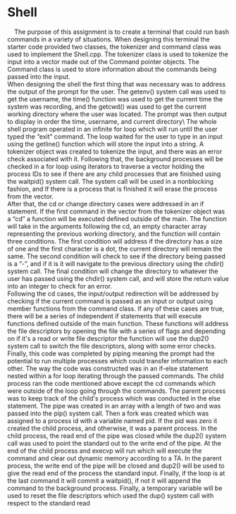 # Shell

&nbsp; &nbsp; The purpose of this assignment is to create a terminal that could run bash commands in
a variety of situations. When designing this terminal the starter code provided two classes, the
tokenizer and command class was used to implement the Shell.cpp. The tokenizer class is
used to tokenize the input into a vector made out of the Command pointer objects. The
Command class is used to store information about the commands being passed into the input.\
    When designing the shell the first thing that was necessary was to address the output of
the prompt for the user. The getenv() system call was used to get the username, the time()
function was used to get the current time the system was recording, and the getcwd() was used
to get the current working directory where the user was located. The prompt was then output to
display in order the time, username, and current directory\ 
    The whole shell program operated in an infinite for loop which will run until the user
typed the “exit” command. The loop waited for the user to type in an input using the getline()
function which will store the input into a string. A tokenizer object was created to tokenize the
input, and there was an error check associated with it. Following that, the background
processes will be checked in a for loop using iterators to traverse a vector holding the process
IDs to see if there are any child processes that are finished using the waitpid() system call. The
system call will be used in a nonblocking fashion, and If there is a process that is finished it will
erase the process from the vector.\
    After that, the cd or change directory cases were addressed in an if statement. If the first
command in the vector from the tokenizer object was a “cd” a function will be executed defined
outside of the main. The function will take in the arguments following the cd, an empty character
array representing the previous working directory, and the function will contain three conditions.
The first condition will address if the directory has a size of one and the first character is a dot,
the current directory will remain the same. The second condition will check to see if the directory
being passed is a “-”, and if it is it will navigate to the previous directory using the chdir() system
call. The final condition will change the directory to whatever the user has passed using the
chdir() system call, and will store the return value into an integer to check for an error.\
    Following the cd cases, the input/output redirection will be addressed by checking if the
current command is passed as an input or output using member functions from the command
class. If any of these cases are true, there will be a series of independent if statements that will
execute functions defined outside of the main function. These functions will address the file
descriptors by opening the file with a series of flags and depending on if it's a read or write file
descriptor the function will use the dup2() system call to switch the file descriptors, along with
some error checks.\
    Finally, this code was completed by piping meaning the prompt had the potential to run
multiple processes which could transfer information to each other. The way the code was
constructed was in an if-else statement nested within a for loop iterating through the passed
commands. The child process ran the code mentioned above except the cd commands which
were outside of the loop going through the commands. The parent process was to keep track of
the child's process which was conducted in the else statement. The pipe was created in an
array with a length of two and was passed into the pip() system call. Then a fork was created
which was assigned to a process id with a variable named pid. If the pid was zero it created the
child process, and otherwise, it was a parent process. In the child process, the read end of the
pipe was closed while the dup2() system call was used to point the standard out to the write end
of the pipe. At the end of the child process and execvp will run which will execute the command
and clear out dynamic memory according to a TA. In the parent process, the write end of the
pipe will be closed and dup2() will be used to give the read end of the process the standard
input. Finally, if the loop is at the last command it will commit a waitpid(), if not it will append the
command to the background process. Finally, a temporary variable will be used to reset the file
descriptors which used the dup() system call with respect to the standard read
